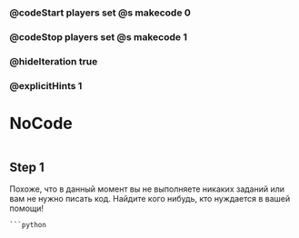 ### @codeStart players set @s makecode 0
### @codeStop players set @s makecode 1

### @hideIteration true 
### @explicitHints 1


# NoCode

```python
```

## Step 1
Похоже, что в данный момент вы не выполняете никаких заданий или вам не нужно писать код. Найдите кого нибудь, кто нуждается в вашей помощи!


```ghost
```python

```

